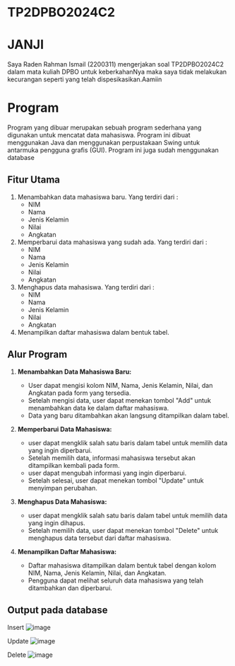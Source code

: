 # TP2DPBO2024C2

# JANJI
Saya Raden Rahman Ismail (2200311) mengerjakan soal TP2DPBO2024C2 dalam mata kuliah DPBO untuk keberkahanNya maka saya tidak melakukan kecurangan seperti yang telah dispesikasikan.Aamiin

# Program
Program yang dibuar merupakan sebuah program sederhana yang digunakan untuk mencatat data mahasiswa. 
Program ini dibuat menggunakan Java dan menggunakan perpustakaan Swing untuk antarmuka pengguna grafis (GUI).
Program ini juga sudah menggunakan database

## Fitur Utama
1. Menambahkan data mahasiswa baru.
   Yang terdiri dari :
    - NIM
    - Nama
    - Jenis Kelamin
    - Nilai
    - Angkatan
2. Memperbarui data mahasiswa yang sudah ada.
   Yang terdiri dari :
    - NIM
    - Nama
    - Jenis Kelamin
    - Nilai
    - Angkatan
3. Menghapus data mahasiswa.
   Yang terdiri dari :
    - NIM
    - Nama
    - Jenis Kelamin
    - Nilai
    - Angkatan
4. Menampilkan daftar mahasiswa dalam bentuk tabel.

## Alur Program

1. **Menambahkan Data Mahasiswa Baru:**
   - User dapat mengisi kolom NIM, Nama, Jenis Kelamin, Nilai, dan Angkatan pada form yang tersedia.
   - Setelah mengisi data, user dapat menekan tombol "Add" untuk menambahkan data ke dalam daftar mahasiswa.
   - Data yang baru ditambahkan akan langsung ditampilkan dalam tabel.

2. **Memperbarui Data Mahasiswa:**
   - user dapat mengklik salah satu baris dalam tabel untuk memilih data yang ingin diperbarui.
   - Setelah memilih data, informasi mahasiswa tersebut akan ditampilkan kembali pada form.
   - user dapat mengubah informasi yang ingin diperbarui.
   - Setelah selesai, user dapat menekan tombol "Update" untuk menyimpan perubahan.

3. **Menghapus Data Mahasiswa:**
   - user dapat mengklik salah satu baris dalam tabel untuk memilih data yang ingin dihapus.
   - Setelah memilih data, user dapat menekan tombol "Delete" untuk menghapus data tersebut dari daftar mahasiswa.

4. **Menampilkan Daftar Mahasiswa:**
   - Daftar mahasiswa ditampilkan dalam bentuk tabel dengan kolom NIM, Nama, Jenis Kelamin, Nilai, dan Angkatan.
   - Pengguna dapat melihat seluruh data mahasiswa yang telah ditambahkan dan diperbarui.

## Output pada database
Insert 
![image](https://github.com/SuraGendil/TP2DPBO2024C2/assets/117885047/1e315080-1b25-4dc7-8d79-1a9f2be64bbf)

Update
![image](https://github.com/SuraGendil/TP2DPBO2024C2/assets/117885047/477a261c-e1ce-4657-9e75-df2617377808)

Delete
![image](https://github.com/SuraGendil/TP2DPBO2024C2/assets/117885047/736265bb-d1b9-4d29-a1b1-788a5d6cf37f)







